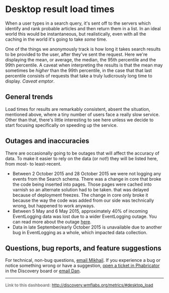 Desktop result load times
=======

When a user types in a search query, it's sent off to the servers which identify and rank probable articles and then return them in a list. In an ideal world this would be instantaneous, but realistically, even with all the caching in the world it's going to take *some* time.

One of the things we anonymously track is how long it takes search results to be provided to the user, after they've sent the request. Here we're displaying the mean, or average, the median, the 95th percentile and the 99th percentile. A caveat when interpreting the results is that the mean may sometimes be *higher* than the 99th percentile, in the case that that last percentile consists of requests that take a truly ludicrously long time to display. *Caveat emptor*.

General trends
------

Load times for results are remarkably consistent, absent the situation, mentioned above, where a tiny number of users face a really slow service. Other than that, there's little interesting to see here unless we decide to start focusing specifically on speeding up the service.

Outages and inaccuracies
------
There are occasionally going to be outages that will affect the accuracy of data. To make it easier to rely on the data (or not!) they will be listed here, from most- to least-recent.

* Between 2 October 2015 and 28 October 2015 we were not logging any events from the Search schema. There was a change in core that broke the code being inserted into pages. Those pages were cached into varnish so an alternate solution had to be taken. that was delayed because of deployment freezes. The change in core only broke it because the way the code was added from our side was technically wrong, but happened to work anyways.
* Between 5 May and 6 May 2015, approximately 40% of incoming EventLogging data was lost due to a wider EventLogging outage. You can read more about the outage [here](https://wikitech.wikimedia.org/wiki/Incident_documentation/20150506-EventLogging).
* Data in late September/early October 2015 is unavailable due to another bug in EventLogging as a whole, which impacted data collection.

Questions, bug reports, and feature suggestions
------
For technical, non-bug questions, [email Mikhail](mailto:mpopov@wikimedia.org?subject=Dashboard%20Question). If you experience a bug or notice something wrong or have a suggestion, [open a ticket in Phabricator](https://phabricator.wikimedia.org/maniphest/task/create/?projects=Discovery) in the Discovery board or [email Dan](mailto:dgarry@wikimedia.org?subject=Dashboard%20Question).

<hr style="border-color: gray;">
<p style="font-size: small; color: gray;">
  <strong>Link to this dashboard:</strong>
  <a href="http://discovery.wmflabs.org/metrics/#desktop_load">
    http://discovery.wmflabs.org/metrics/#desktop_load
  </a>
</p>
